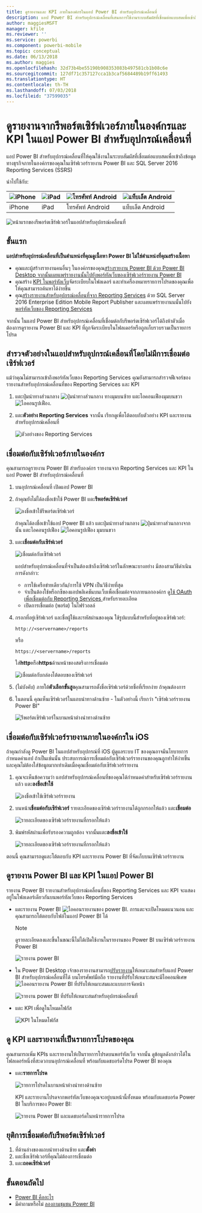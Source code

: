 ```yaml
---
title: ดูรายงานและ KPI ภายในองค์กรในแอป Power BI สำหรับอุปกรณ์เคลื่อนที่
description: แอป Power BI สำหรับอุปกรณ์เคลื่อนที่เสนอการใช้งานระบบสัมผัสที่เชื่อมต่อแบบสดเพื่อเข้าถึงข้อมูลทางธุรกิจภายในองค์กรของคุณใน SQL Server Reporting Services และเซิร์ฟเวอร์รายงาน Power BI
author: maggiesMSFT
manager: kfile
ms.reviewer: ''
ms.service: powerbi
ms.component: powerbi-mobile
ms.topic: conceptual
ms.date: 06/13/2018
ms.author: maggies
ms.openlocfilehash: 32d73b4be55190b908353083b497581cb1b08c6e
ms.sourcegitcommit: 127df71c357127cca1b3caf5684489b19ff61493
ms.translationtype: HT
ms.contentlocale: th-TH
ms.lasthandoff: 07/03/2018
ms.locfileid: "37599035"
---
```

# <a name="view-on-premises-report-server-reports-and-kpis-in-the-power-bi-mobile-apps"></a>ดูรายงานจากรีพอร์ตเซิร์ฟเวอร์ภายในองค์กรและ KPI ในแอป Power BI สำหรับอุปกรณ์เคลื่อนที่

แอป Power BI สำหรับอุปกรณ์เคลื่อนที่ให้คุณใช้งานในระบบสัมผัสที่เชื่อมต่อแบบสดเพื่อเข้าถึงข้อมูลทางธุรกิจภายในองค์กรของคุณในเซิร์ฟเวอร์รายงาน Power BI และ SQL Server 2016 Reporting Services (SSRS)

นำไปใช้กับ:

| ![iPhone](media/mobile-app-ssrs-kpis-mobile-on-premises-reports/iphone-logo-50-px.png) | ![iPad](media/mobile-app-ssrs-kpis-mobile-on-premises-reports/ipad-logo-50-px.png) | ![โทรศัพท์ Android](media/mobile-app-ssrs-kpis-mobile-on-premises-reports/android-phone-logo-50-px.png) | ![แท็บเล็ต Android](media/mobile-app-ssrs-kpis-mobile-on-premises-reports/android-tablet-logo-50-px.png) |
|:--- |:--- |:--- |:--- |
| iPhone |iPad |โทรศัพท์ Android |แท็บเล็ต Android |


![หน้าแรกของรีพอร์ตเซิร์ฟเวอร์ในแอปสำหรับอุปกรณ์เคลื่อนที่](media/mobile-app-ssrs-kpis-mobile-on-premises-reports/power-bi-ipad-pbi-report-server-home.png)

## <a name="first-things-first"></a>ขั้นแรก
**แอปสำหรับอุปกรณ์เคลื่อนที่เป็นตำแหน่งที่คุณดูเนื้อหา Power BI ไม่ใช่ตำแหน่งที่คุณสร้างเนื้อหา**

* คุณและผู้สร้างรายงานคนอื่นๆ ในองค์กรของคุณ[สร้างรายงาน Power BI ด้วย Power BI Desktop จากนั้นเผยแพร่รายงานนั้นไปยังพอร์ทัลเว็บของเซิร์ฟเวอร์รายงาน Power BI](report-server/quickstart-create-powerbi-report.md) 
* คุณสร้าง [KPI ในพอร์ทัลเว็บ](https://docs.microsoft.com/sql/reporting-services/working-with-kpis-in-reporting-services)จัดระเบียบในโฟลเดอร์ และทำเครื่องหมายรายการโปรดของคุณเพื่อให้คุณสามารถค้นหาได้ง่ายขึ้น 
* คุณ[สร้างรายงานสำหรับอุปกรณ์เคลื่อนที่จาก Reporting Services](https://docs.microsoft.com/sql/reporting-services/mobile-reports/create-mobile-reports-with-sql-server-mobile-report-publisher) ด้วย SQL Server 2016 Enterprise Edition Mobile Report Publisher และเผยแพร่รายงานนนั้นไปยัง[พอร์ทัลเว็บของ Reporting Services](https://docs.microsoft.com/sql/reporting-services/web-portal-ssrs-native-mode)  

จากนั้น ในแอป Power BI สำหรับอุปกรณ์เคลื่อนที่เชื่อมต่อกับรีพอร์ตเซิร์ฟเวอร์ได้ถึงห้าตัวเมื่อต้องการดูรายงาน Power BI และ KPI ที่ถูกจัดระเบียบในโฟลเดอร์หรือถูกเก็บรวบรวมเป็นรายการโปรด 

## <a name="explore-samples-in-the-mobile-apps-without-a-server-connection"></a>สำรวจตัวอย่างในแอปสำหรับอุปกรณ์เคลื่อนที่โดยไม่มีการเชื่อมต่อเซิร์ฟเวอร์
แม้ว่าคุณไม่สามารถเข้าถึงพอร์ทัลเว็บของ Reporting Services คุณยังสามารถสำรวจฟีเจอร์ของรายงานสำหรับอุปกรณ์เคลื่อนที่ของ Reporting Services และ KPI 

1. แตะปุ่มนำทางส่วนกลาง ![ปุ่มนำทางส่วนกลาง](media/mobile-app-ssrs-kpis-mobile-on-premises-reports/power-bi-iphone-global-nav-button.png) ทางมุมบนซ้าย แตะไอคอนเฟืองมุมบนขวา ![ไอคอนรูปเฟือง](media/mobile-app-ssrs-kpis-mobile-on-premises-reports/power-bi-ios-settings-icon.png).
2. แตะ**ตัวอย่าง Reporting Services** จากนั้น เรียกดูเพื่อโต้ตอบกับตัวอย่าง KPI และรายงานสำหรับอุปกรณ์เคลื่อนที่
   
   ![ตัวอย่างของ Reporting Services](media/mobile-app-ssrs-kpis-mobile-on-premises-reports/power-bi-iphone-ssrs-samples.png)

## <a name="connect-to-an-on-premises-report-server"></a>เชื่อมต่อกับเซิร์ฟเวอร์ภายในองค์กร
คุณสามารถดูรายงาน Power BI สำหรับองค์กร รายงานจาก Reporting Services และ KPI ในแอป Power BI สำหรับอุปกรณ์เคลื่อนที่ 

1. บนอุปกรณ์เคลื่อนที่ เปิดแอป Power BI
2. ถ้าคุณยังไม่ได้ลงชื่อเข้าใช้ Power BI แตะ**รีพอร์ตเซิร์ฟเวอร์**
   
   ![ลงชื่อเข้าใช้รีพอร์ตเซิร์ฟเวอร์](media/mobile-app-ssrs-kpis-mobile-on-premises-reports/power-bi-connect-to-rs-login.png)
   
   ถ้าคุณได้ลงชื่อเข้าใช้แอป Power BI แล้ว แตะปุ่มนำทางส่วนกลาง ![ปุ่มนำทางส่วนกลาง](media/mobile-app-ssrs-kpis-mobile-on-premises-reports/power-bi-iphone-global-nav-button.png)จากนั้น แตะไอคอนรูปเฟือง ![ไอคอนรูปเฟือง](media/mobile-app-ssrs-kpis-mobile-on-premises-reports/power-bi-ios-settings-icon.png) มุมบนขวา
3. แตะ**เชื่อมต่อกับเซิร์ฟเวอร์**
   
    ![เชื่อมต่อกับเซิร์ฟเวอร์](media/mobile-app-ssrs-kpis-mobile-on-premises-reports/power-bi-android-server-sign-in.png)

     แอปสำหรับอุปกรณ์เคลื่อนที่จำเป็นต้องเข้าถึงเซิร์ฟเวอร์ในลักษณะบางอย่าง มีสองสามวิธีดำเนินการดังกล่าว:

    - การใช้เครือข่ายเดียวกัน/การใช้ VPN เป็นวิธีง่ายที่สุด
    - จำเป็นต้องใช้พร็อกซีของแอปพลิเคชันบนเว็บเพื่อเชื่อมต่อจากภายนอกองค์กร ดู[ใช้ OAuth เพื่อเชื่อมต่อกับ Reporting Services ](mobile-oauth-ssrs.md)สำหรับรายละเอียด 
    - เปิดการเชื่อมต่อ (พอร์ต) ในไฟร์วอลล์

1. กรอกที่อยู่เซิร์ฟเวอร์ และชื่อผู้ใช้และรหัสผ่านของคุณ ใช้รูปแบบนี้สำหรับที่อยู่ของเซิร์ฟเวอร์:
   
     `http://<servername>/reports`
   
     หรือ
   
     `https://<servername>/reports`
   
   ใส่**http**หรือ**https**ด้านหน้าของสตริงการเชื่อมต่อ
   
    ![เชื่อมต่อกับกล่องโต้ตอบของเซิร์ฟเวอร์](media/mobile-app-ssrs-kpis-mobile-on-premises-reports/power-bi-ios-connect-to-server-dialog.png)
5. (ไม่บังคับ) ภายใต้**ตัวเลือกขั้นสูง**คุณสามารถตั้งชื่อเซิร์ฟเวอร์ด้วยชื่อที่เรียกง่าย ถ้าคุณต้องการ
6. ในตอนนี้ คุณเห็นเซิร์ฟเวอร์ในแถบนำทางด้านซ้าย - ในตัวอย่างนี้ เรียกว่า "เซิร์ฟเวอร์รายงาน Power BI"
   
   ![รีพอร์ตเซิร์ฟเวอร์ในบานหน้าต่างนำทางด้านซ้าย](media/mobile-app-ssrs-kpis-mobile-on-premises-reports/power-bi-iphone-left-nav-report-server.png)

## <a name="connect-to-an-on-premises-report-server-in-ios"></a>เชื่อมต่อกับเซิร์ฟเวอร์รายงานภายในองค์กรใน iOS

ถ้าคุณกำลังดู Power BI ในแอปสำหรับอุปกรณ์ที่ iOS ผู้ดูแลระบบ IT ของคุณอาจมีนโยบายการกำหนดค่าแอป ถ้าเป็นเช่นนั้น ประสบการณ์การเชื่อมต่อกับเซิร์ฟเวอร์รายงานของคุณถูกทำให้ง่ายขึ้น และคุณไม่ต้องใส่ข้อมูลมากเท่าเดิมเมื่อคุณเชื่อมต่อกับเซิร์ฟเวอร์รายงาน 

1. คุณจะเห็นข้อความว่า แอปสำหรับอุปกรณ์เคลื่อนที่ของคุณได้กำหนดค่าสำหรับเซิร์ฟเวอร์รายงานแล้ว แตะ**ลงชื่อเข้าใช้**

    ![ลงชื่อเข้าใช้เซิร์ฟเวอร์รายงาน](media/mobile-app-ssrs-kpis-mobile-on-premises-reports/power-bi-config-server-sign-in.png)

2.  บนหน้า**เชื่อมต่อกับเซิร์ฟเวอร์** รายละเอียดของเซิร์ฟเวอร์รายงานได้ถูกกรอกให้แล้ว แตะ**เชื่อมต่อ**

    ![รายละเอียดของเซิร์ฟเวอร์รายงานที่กรอกให้แล้ว](media/mobile-app-ssrs-kpis-mobile-on-premises-reports/power-bi-ios-remote-configure-connect-server.png)

3. พิมพ์รหัสผ่านเพื่อรับรองความถูกต้อง จากนั้นแตะ**ลงชื่อเข้าใช้** 

    ![รายละเอียดของเซิร์ฟเวอร์รายงานที่กรอกให้แล้ว](media/mobile-app-ssrs-kpis-mobile-on-premises-reports/power-bi-config-server-address.png)

ตอนนี้ คุณสามารถดูและโต้ตอบกับ KPI และรายงาน Power BI ที่จัดเก็บบนเซิร์ฟเวอร์รายงาน

## <a name="view-power-bi-reports-and-kpis-in-the-power-bi-app"></a>ดูรายงาน Power BI และ KPI ในแอป Power BI
รายงาน Power BI รายงานสำหรับอุปกรณ์เคลื่อนที่ของ Reporting Services และ KPI จะแสดงอยู่ในโฟลเดอร์เดียวกันบนพอร์ทัลเว็บของ Reporting Services 

* แตะรายงาน Power BI ![ไอคอนรายงานของ power BI](media/mobile-app-ssrs-kpis-mobile-on-premises-reports/power-bi-rs-mobile-report-icon.png). การแตะจะเปิดโหมดแนวนอน และคุณสามารถโต้ตอบกับไฟล์ในแอป Power BI ได้

    > [!NOTE]
  > ดูรายละเอียดลงและขึ้นในขณะนี้ไม่ได้เปิดใช้งานในรายงานของ Power BI บนเซิร์ฟเวอร์รายงาน Power BI
  
    ![รายงาน power BI](media/mobile-app-ssrs-kpis-mobile-on-premises-reports/power-bi-iphone-report-server-report.png)
* ใน Power BI Desktop เจ้าของรายงานสามารถ[ปรับรายงาน](desktop-create-phone-report.md)ให้เหมาะสมสำหรับแอป Power BI สำหรับอุปกรณ์เคลื่อนที่ได้ บนโทรศัพท์มือถือ รายงานที่ปรับให้เหมาะสมจะมีไอคอนพิเศษ![ไอคอนรายงาน Power BI ที่ปรับให้เหมาะสม](media/mobile-app-ssrs-kpis-mobile-on-premises-reports/power-bi-rs-mobile-optimized-icon.png)และแบบการจัดหน้า
  
    ![รายงาน power BI ที่ปรับให้เหมาะสมสำหรับอุปกรณ์เคลื่อนที่](media/mobile-app-ssrs-kpis-mobile-on-premises-reports/power-bi-rs-mobile-optimized-report.png)
* แตะ KPI เพื่อดูในโหมดโฟกัส
  
    ![KPI ในโหมดโฟกัส](media/mobile-app-ssrs-kpis-mobile-on-premises-reports/pbi_ipad_ssmrp_tile.png)

## <a name="view-your-favorite-kpis-and-reports"></a>ดู KPI และรายงานที่เป็นรายการโปรดของคุณ
คุณสามารถเพิ่ม KPIs และรายงานให้เป็นรายการโปรดบนพอร์ทัลเว็บ จากนั้น ดูข้อมูลดังกล่าวได้ในโฟลเดอร์หนึ่งที่สะดวกบนอุปกรณ์เคลื่อนที่ พร้อมกับแดชบอร์ดโปรด Power BI ของคุณ

* แตะ**รายการโปรด**
  
   ![รายการโปรดในบานหน้าต่างนำทางด้านซ้าย](media/mobile-app-ssrs-kpis-mobile-on-premises-reports/power-bi-ipad-faves-pbi-report-server-update.png)
  
   KPI และรายงานโปรดจากพอร์ทัลเว็บของคุณจะอยู่บนหน้านี้ทั้งหมด พร้อมกับแดชบอร์ด Power BI ในบริการของ Power BI:
  
   ![รายงาน Power BI และแดชบอร์ดในหน้ารายการโปรด](media/mobile-app-ssrs-kpis-mobile-on-premises-reports/power-bi-ipad-favorites.png)

## <a name="remove-a-connection-to-a-report-server"></a>ยุติการเชื่อมต่อกับรีพอร์ตเซิร์ฟเวอร์
1. ที่ด้านล่างของแถบนำทางด้านซ้าย แตะ**ตั้งค่า**
2. แตะชื่อเซิร์ฟเวอร์ที่คุณไม่ต้องการเชื่อมต่อ
3. แตะ**ถอดเซิร์ฟเวอร์**

## <a name="next-steps"></a>ขั้นตอนถัดไป
* [Power BI คืออะไร](power-bi-overview.md)  
* มีคำถามหรือไม่ [ลองถามชุมชน Power BI](http://community.powerbi.com/)

